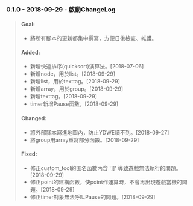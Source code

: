 ### 0.1.0 - 2018-09-29 - 啟動ChangeLog
>#### Goal:
> - 將所有腳本的更新都集中撰寫，方便日後檢查、維護。
>#### Added:
> - 新增快速排序(quicksort)演算法。[2018-07-06]
> - 新增node，用於list。[2018-09-29]
> - 新增list，用於texttag。[2018-09-29]
> - 新增array，用於group。[2018-09-29]
> - 新增texttag。[2018-09-29]
> - timer新增Pause函數。[2018-09-29]
>#### Changed:
> - 將外部腳本寫進地圖內，防止YDWE讀不到。[2018-09-27]
> - 將group用array重寫部分函數。[2018-09-29]
>#### Fixed:
> - 修正custom_tool的匿名函數內含 ']]' 導致遊戲無法執行的問題。[2018-09-29]
> - 修正point的建構函數，使point作運算時，不會再出現遊戲當機的問題。[2018-09-29]
> - 修正timer對象無法呼叫Pause的問題。[2018-09-29]

